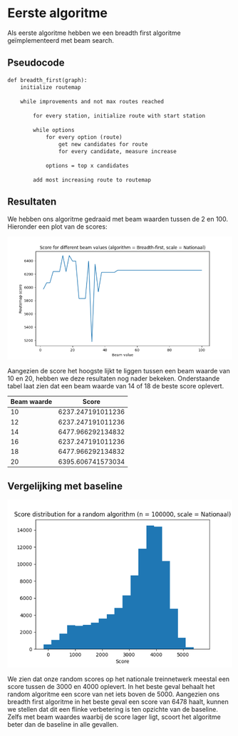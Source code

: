 # Eerste algoritme
Als eerste algoritme hebben we een breadth first algoritme geïmplementeerd met beam search.

## Pseudocode
```
def breadth_first(graph):
    initialize routemap

    while improvements and not max routes reached

        for every station, initialize route with start station

        while options
            for every option (route)
                get new candidates for route
                for every candidate, measure increase

            options = top x candidates
        
        add most increasing route to routemap
```

<div style="page-break-after: always;"></div>

## Resultaten

We hebben ons algoritme gedraaid met beam waarden tussen de 2 en 100. Hieronder een plot van de scores:

![Score per beam waarde](../results/bf/experiment/beam_plot.png)

Aangezien de score het hoogste lijkt te liggen tussen een beam waarde van 10 en 20, hebben we deze resultaten nog nader bekeken. Onderstaande tabel laat zien dat een beam waarde van 14 of 18 de beste score oplevert.

| Beam waarde  | Score     |
|--------------|-----------|
| 10 | 6237.247191011236  | 
| 12 | 6237.247191011236  | 
| 14 | 6477.966292134832  |
| 16 | 6237.247191011236  |
| 18 | 6477.966292134832  |
| 20 | 6395.606741573034  |

<div style="page-break-after: always;"></div>

## Vergelijking met baseline

![Histogram random algoritme Nationaal](../results/random/experiment/random_score_distribution_nationaal.png)

We zien dat onze random scores op het nationale treinnetwerk meestal een score tussen de 3000 en 4000 oplevert. In het beste geval behaalt het random algoritme een score van net iets boven de 5000. Aangezien ons breadth first algoritme in het beste geval een score van 6478 haalt, kunnen we stellen dat dit een flinke verbetering is ten opzichte van de baseline. Zelfs met beam waardes waarbij de score lager ligt, scoort het algoritme beter dan de baseline in alle gevallen.